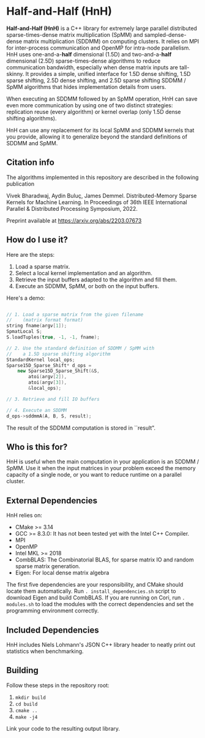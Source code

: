 # Half-and-Half  (HnH)
__Half-and-Half (HnH)__ is a C++ library for extremely 
large parallel distributed sparse-times-dense matrix multiplication (SpMM) 
and sampled-dense-dense matrix multiplication (SDDMM) on computing clusters. 
It relies on MPI for inter-process communication and OpenMP for intra-node parallelism.
HnH uses one-and-a-__half__ dimensional
(1.5D) and two-and-a-__half__ dimensional (2.5D) sparse-times-dense algorithms
to reduce communication bandwidth, especially when dense matrix inputs are tall-skinny. 
It provides a simple, unified interface for 1.5D
dense shifting, 1.5D sparse shifting, 2.5D dense shifting, and 2.5D sparse shifting
SDDMM / SpMM algorithms that hides implementation details from users.

When executing an SDDMM followed by an SpMM operation, HnH can save even more communication by
using one of two distinct strategies: replication reuse (every algorithm) or kernel
overlap (only 1.5D dense shifting algorithms).

HnH can use any replacement for its local SpMM and SDDMM kernels that you provide,
allowing it to generalize beyond the standard definitions of SDDMM and SpMM.

## Citation info

The algorithms implemented in this repository are described in the following publication

Vivek Bharadwaj, Aydin Buluç, James Demmel. Distributed-Memory Sparse Kernels for Machine Learning. In Proceedings of 36th IEEE International Parallel & Distributed Processing Symposium, 2022.

Preprint available at https://arxiv.org/abs/2203.07673

## How do I use it?
Here are the steps:

1. Load a sparse matrix.
2. Select a local kernel implementation and an algorithm. 
3. Retrieve the input buffers adapted to the algorithm and fill them. 
4. Execute an SDDMM, SpMM, or both on the input buffers. 

Here's a demo: 
```c++

// 1. Load a sparse matrix from the given filename 
//    (matrix format format) 
string fname(argv[1]);
SpmatLocal S;
S.loadTuples(true, -1, -1, fname);

// 2. Use the standard definition of SDDMM / SpMM with
//    a 1.5D sparse shifting algorithm  
StandardKernel local_ops;
Sparse15D_Sparse_Shift* d_ops =
    new Sparse15D_Sparse_Shift(&S,
        atoi(argv[2]), 
        atoi(argv[3]), 
        &local_ops);

// 3. Retrieve and fill IO buffers 

// 4. Execute an SDDMM
d_ops->sddmmA(A, B, S, result);
```
The result of the SDDMM computation is stored in ``result".

## Who is this for?
HnH is useful when the main computation in your application is an SDDMM / SpMM.
Use it when the input matrices in your problem exceed the memory capacity of a single
node, or you want to reduce runtime on a parallel cluster. 

## External Dependencies 
HnH relies on:
- CMake >= 3.14
- GCC >= 8.3.0: It has not been tested yet with the Intel C++ Compiler.
- MPI
- OpenMP
- Intel MKL >= 2018
- CombBLAS: The Combinatorial BLAS, for sparse matrix IO and random sparse matrix generation. 
- Eigen: For local dense matrix algebra

The first five dependencies are your responsibility, and CMake should locate them
automatically. Run `. install_dependencies.sh` script to download Eigen and build
CombBLAS. If you are running on Cori, run `. modules.sh` to load the modules with 
the correct dependencies and set the programming environment correctly. 

## Included Dependencies
HnH includes Niels Lohmann's JSON C++ library header to neatly print out statistics
when benchmarking. 

## Building
Follow these steps in the repository root:

1. `mkdir build`
2. `cd build`
3. `cmake ..`
4. `make -j4`

Link your code to the resulting output library.


